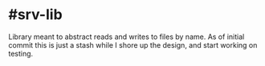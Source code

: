 #srv-lib
============

Library meant to abstract reads and writes to files by name.
As of initial commit this is just a stash while I shore up the design, and start working on testing.

